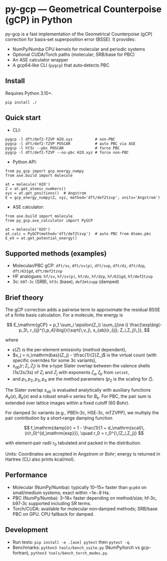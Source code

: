 # py-gcp — Geometrical Counterpoise (gCP) in Python

py-gcp is a fast implementation of the Geometrical Counterpoise (gCP) correction for basis‑set superposition error (BSSE).
It provides:

- NumPy/Numba CPU kernels for molecular and periodic systems 
- Optional CUDA/Torch paths (molecular; SRB/base for PBC)
- An ASE calculator wrapper
- A gcp64‑like CLI (`pygcp`) that auto‑detects PBC

## Install

Requires Python 3.10+.

```
pip install ./
```

## Quick start

- CLI:

```
pygcp -l dft/def2-TZVP H2O.xyz          # non-PBC
pygcp -l dft/def2-TZVP POSCAR           # auto PBC via ASE
pygcp -l hf3c --pbc POSCAR              # force PBC
pygcp -l dft/def2-TZVP --no-pbc H2O.xyz # force non-PBC
```

- Python API:

```
from py_gcp import gcp_energy_numpy
from ase.build import molecule

at = molecule('H2O')
Z = at.get_atomic_numbers()
xyz = at.get_positions()  # Angstrom
E = gcp_energy_numpy(Z, xyz, method='dft/def2tzvp', units='Angstrom')
```

- ASE calculator:

```
from ase.build import molecule
from py_gcp.ase_calculator import PyGCP

at = molecule('H2O')
at.calc = PyGCP(method='dft/def2tzvp')  # auto PBC from Atoms.pbc
E_eV = at.get_potential_energy()
```

## Supported methods (examples)

- Molecular/PBC gCP: `dft/sv`, `dft/sv(p)`, `dft/svp`, `dft/dz`, `dft/dzp`, `dft/631gd`, `dft/def2tzvp`
- HF analogues: `hf/sv`, `hf/sv(p)`, `hf/dz`, `hf/dzp`, `hf/631gd`, `hf/def2tzvp`
- 3c: `b97-3c` (SRB), `hf3c` (base), `def2mtzvpp` (damped)

## Brief theory


The gCP correction adds a pairwise term to approximate the residual BSSE of a finite basis calculation.
For a molecule, the energy is

$$
E_\mathrm{gCP} = p_1 \sum_i \epsilon(Z_i) \sum_{j\ne i}
\frac{\exp\big(-p_3\, r_{ij}^{\,p_4}\big)}{\sqrt{\,v_j\, s_{ab}(r_{ij}; Z_i,Z_j)\,}},
$$

where

- $\epsilon(Z)$ is the per‑element emissivity (method dependent),
- $v_j = n_\mathrm{bas}(Z_j) - \tfrac{1}{2}Z_j$ is the virtual count (with specific overrides for some 3c variants),
- $s_{ab}(r; Z_i,Z_j)$ is the s‑type Slater overlap between the valence shells (1s/2s/3s) of $Z_i$ and $Z_j$ with exponents $\zeta_a,\zeta_b$ from `setzet`,
- and $p_1, p_2, p_3, p_4$ are the method parameters ($p_2$ is the scaling for $\zeta$).

The Slater overlap $s_{ab}$ is evaluated analytically with auxiliary functions $A_k(x)$, $B_k(x)$ and a robust small‑$x$ series for $B_k$. For PBC, the pair sum is extended over lattice images within a fixed cutoff (60 Bohr).

For damped 3c variants (e.g., PBEh‑3c, HSE‑3c, mTZVPP), we multiply the pair contribution by a short‑range damping function

$$
f_\mathrm{damp}(r) = 1 - \frac{1}{1 + d_\mathrm{scal}\, (r/r_0)^{d_\mathrm{exp}}}, \quad r_0 = r_0^{\,(Z_i,Z_j)}
$$

with element‑pair radii $r_0$ tabulated and packed in the distribution.

Units: Coordinates are accepted in Angstrom or Bohr; energy is returned in Hartree (CLI also prints kcal/mol).

## Performance

- Molecular (NumPy/Numba): typically 10–15× faster than `gcp64` on small/medium systems; exact within ~1e−8 Ha.
- PBC (NumPy/Numba): 3–18× faster depending on method/size; hf‑3c, b97‑3c supported including SR terms.
- Torch/CUDA: available for molecular non‑damped methods; SRB/base PBC on GPU.  CPU fallback for damped.

## Development

- Run tests: `pip install -e .[ase] pytest` then `pytest -q`.
- Benchmarks: `python3 tools/bench_suite.py` (NumPy/torch vs gcp-fortran), `python3 tools/bench_torch_modes.py`.
